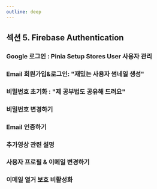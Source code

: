 ```yaml
---
outline: deep
---
```


## 섹션 5. Firebase Authentication

### Google 로그인 : Pinia Setup Stores User 사용자 관리

<!--@include: ./05/0501.md -->

### Email 회원가입&로그인: "재밌는 사용자 썸네일 생성"

<!--@include: ./05/0502.md -->

<!--@include: ./05/email-signup-login.md -->

### 비밀번호 초기화 : "제 공부법도 공유해 드려요"

### 비밀번호 변경하기

### Email 인증하기

### 추가영상 관련 설명

### 사용자 프로필 & 이메일 변경하기

### 이메일 열거 보호 비활성화
